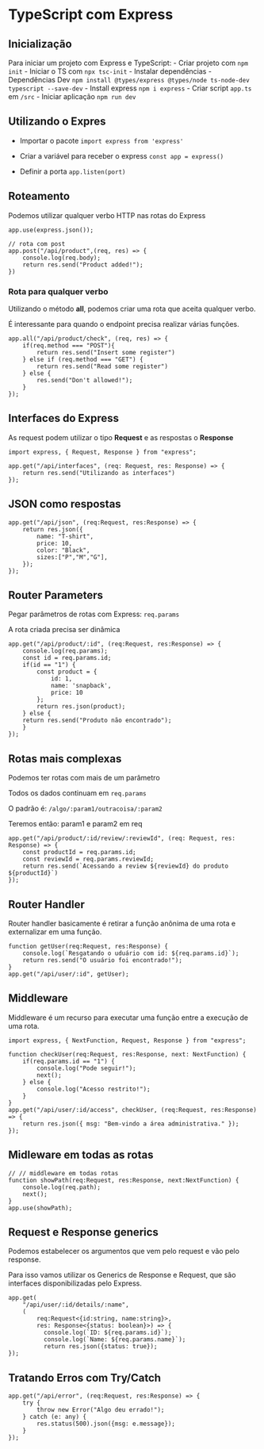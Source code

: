 # TypeScript com Express

## Inicialização

Para iniciar um projeto com Express e TypeScript:
    - Criar projeto com `npm init`
    - Iniciar o TS com `npx tsc-init`
    - Instalar dependências
    - Dependências Dev `npm install @types/express @types/node ts-node-dev typescript --save-dev`
    - Install express `npm i express`
    - Criar script `app.ts` em `/src`
    - Iniciar aplicação `npm run dev`

## Utilizando o Expres

- Importar o pacote `import express from 'express'`

-  Criar a variável para receber o express `const app = express()`

- Definir a porta `app.listen(port)`

## Roteamento

Podemos utilizar qualquer verbo HTTP nas rotas do Express

```
app.use(express.json());

// rota com post
app.post("/api/product",(req, res) => {
    console.log(req.body);
    return res.send("Product added!");
})
```

### Rota para qualquer verbo

Utilizando o método **all**, podemos criar uma rota que aceita qualquer verbo.

É interessante para quando o endpoint precisa realizar várias funções.

```
app.all("/api/product/check", (req, res) => {
    if(req.method === "POST"){
        return res.send("Insert some register")
    } else if (req.method === "GET") {
        return res.send("Read some register")
    } else {
        res.send("Don't allowed!");
    }
});
```

## Interfaces do Express

As request podem utilizar o tipo **Request** e as respostas o **Response**

```
import express, { Request, Response } from "express";

app.get("/api/interfaces", (req: Request, res: Response) => {
    return res.send("Utilizando as interfaces")
});
```

## JSON como respostas

```
app.get("/api/json", (req:Request, res:Response) => {
    return res.json({
        name: "T-shirt",
        price: 10,
        color: "Black",
        sizes:["P","M","G"],
    });
});
```

## Router Parameters

Pegar parâmetros de rotas com Express: `req.params`

A rota criada precisa ser dinâmica

```
app.get("/api/product/:id", (req:Request, res:Response) => {
    console.log(req.params);
    const id = req.params.id;
    if(id == "1") {
        const product = {
            id: 1,
            name: 'snapback',
            price: 10
        };
        return res.json(product);
    } else {
    return res.send("Produto não encontrado");
    }
});
```

## Rotas mais complexas

Podemos ter rotas com mais de um parâmetro

Todos os dados continuam em `req.params`

O padrão é: `/algo/:param1/outracoisa/:param2`

Teremos então: param1 e param2 em req

```
app.get("/api/product/:id/review/:reviewId", (req: Request, res: Response) => {
    const productId = req.params.id;
    const reviewId = req.params.reviewId;
    return res.send(`Acessando a review ${reviewId} do produto ${productId}`)
});
```

## Router Handler

Router handler basicamente é retirar a função anônima de uma rota e externalizar em uma função.

```
function getUser(req:Request, res:Response) {
    console.log(`Resgatando o uduário com id: ${req.params.id}`);
    return res.send("O usuário foi encontrado!");
}
app.get("/api/user/:id", getUser);
```

## Middleware

Middleware é um recurso para executar uma função entre a execução de uma rota.

```
import express, { NextFunction, Request, Response } from "express";

function checkUser(req:Request, res:Response, next: NextFunction) {
    if(req.params.id == "1") {
        console.log("Pode seguir!");
        next();
    } else {
        console.log("Acesso restrito!");
    }
}
app.get("/api/user/:id/access", checkUser, (req:Request, res:Response) => {
    return res.json({ msg: "Bem-vindo a área administrativa." });
});
```

## Midleware em todas as rotas

```
// // middleware em todas rotas
function showPath(req:Request, res:Response, next:NextFunction) {
    console.log(req.path); 
    next();   
}
app.use(showPath);
```

## Request e Response generics

Podemos estabelecer os argumentos que vem pelo request e vão pelo response.

Para isso vamos utilizar os Generics de Response e Request, que são interfaces disponibilizadas pelo Express.

```
app.get(
    "/api/user/:id/details/:name", 
    (
        req:Request<{id:string, name:string}>, 
        res: Response<{status: boolean}>) => {
          console.log(`ID: ${req.params.id}`);
          console.log(`Name: ${req.params.name}`); 
          return res.json({status: true});
});
```

## Tratando Erros com Try/Catch

```
app.get("/api/error", (req:Request, res:Response) => {
    try {
        throw new Error("Algo deu errado!");
    } catch (e: any) {
        res.status(500).json({msg: e.message});
    }
});
```

